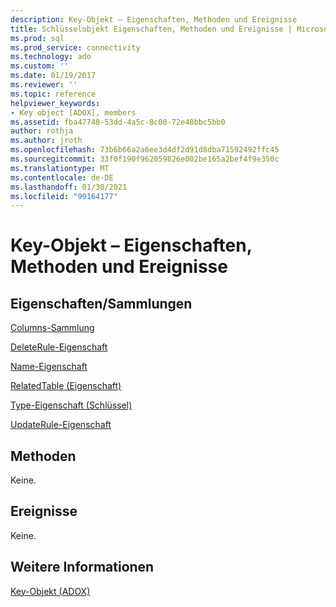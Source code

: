 ```yaml
---
description: Key-Objekt – Eigenschaften, Methoden und Ereignisse
title: Schlüsselobjekt Eigenschaften, Methoden und Ereignisse | Microsoft-Dokumentation
ms.prod: sql
ms.prod_service: connectivity
ms.technology: ado
ms.custom: ''
ms.date: 01/19/2017
ms.reviewer: ''
ms.topic: reference
helpviewer_keywords:
- Key object [ADOX], members
ms.assetid: fba47748-53dd-4a5c-8c00-72e48bbc5bb0
author: rothja
ms.author: jroth
ms.openlocfilehash: 73b6b66a2a6ee3d4df2d91d8dba71592492ffc45
ms.sourcegitcommit: 33f0f190f962059826e002be165a2bef4f9e350c
ms.translationtype: MT
ms.contentlocale: de-DE
ms.lasthandoff: 01/30/2021
ms.locfileid: "99164177"
---
```

# <a name="key-object-properties-methods-and-events"></a>Key-Objekt – Eigenschaften, Methoden und Ereignisse
## <a name="propertiescollections"></a>Eigenschaften/Sammlungen  
 [Columns-Sammlung](./columns-collection-adox.md)  
  
 [DeleteRule-Eigenschaft](./deleterule-property-adox.md)  
  
 [Name-Eigenschaft](./name-property-adox.md)  
  
 [RelatedTable (Eigenschaft)](./relatedtable-property-adox.md)  
  
 [Type-Eigenschaft (Schlüssel)](./type-property-key-adox.md)  
  
 [UpdateRule-Eigenschaft](./updaterule-property-adox.md)  
  
## <a name="methods"></a>Methoden  
 Keine.  
  
## <a name="events"></a>Ereignisse  
 Keine.  
  
## <a name="see-also"></a>Weitere Informationen  
 [Key-Objekt (ADOX)](./key-object-adox.md)